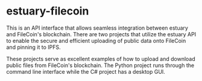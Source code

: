 # estuary-filecoin
This is an API interface that allows seamless integration between estuary and FileCoin's blockchain. There are two projects that utilize the estuary API to enable the secure and efficient uploading of public data onto FileCoin and pinning it to IPFS.

These projects serve as excellent examples of how to upload and download public files from FileCoin's blockchain. The Python project runs through the command line interface while the C# project has a desktop GUI.



